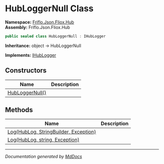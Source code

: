 ﻿<!--  
  <auto-generated>   
    The contents of this file were generated by a tool.  
    Changes to this file may be list if the file is regenerated  
  </auto-generated>   
-->

# HubLoggerNull Class

**Namespace:** [Friflo.Json.Fliox.Hub](../index.md)  
**Assembly:** Friflo.Json.Fliox.Hub

```csharp
public sealed class HubLoggerNull : IHubLogger
```

**Inheritance:** object → HubLoggerNull

**Implements:** [IHubLogger](../IHubLogger/index.md)

## Constructors

| Name                                     | Description |
| ---------------------------------------- | ----------- |
| [HubLoggerNull()](constructors/index.md) |             |

## Methods

| Name                                                                                      | Description |
| ----------------------------------------------------------------------------------------- | ----------- |
| [Log(HubLog, StringBuilder, Exception)](methods/Log.md#loghublog-stringbuilder-exception) |             |
| [Log(HubLog, string, Exception)](methods/Log.md#loghublog-string-exception)               |             |

___

*Documentation generated by [MdDocs](https://github.com/ap0llo/mddocs)*

